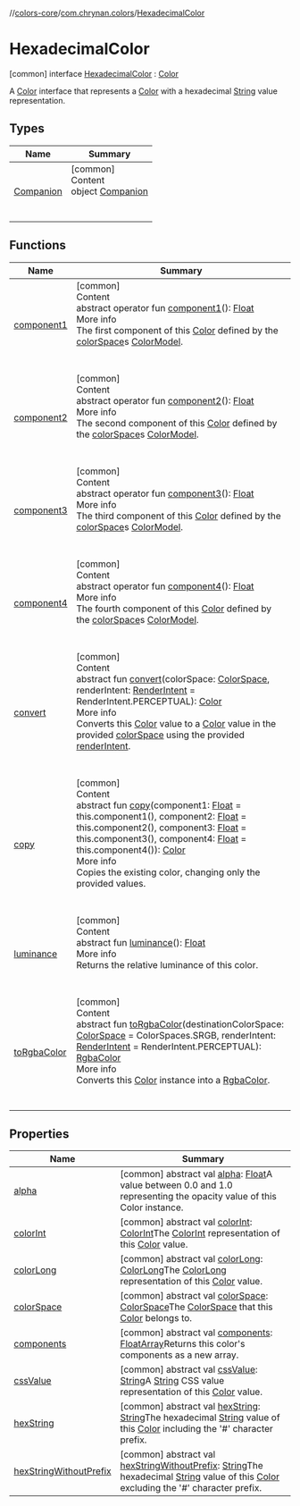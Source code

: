 //[colors-core](../../../index.md)/[com.chrynan.colors](../index.md)/[HexadecimalColor](index.md)



# HexadecimalColor  
 [common] interface [HexadecimalColor](index.md) : [Color](../-color/index.md)

A [Color](../-color/index.md) interface that represents a [Color](../-color/index.md) with a hexadecimal [String](https://kotlinlang.org/api/latest/jvm/stdlib/kotlin/-string/index.html) value representation.

   


## Types  
  
|  Name |  Summary | 
|---|---|
| <a name="com.chrynan.colors/HexadecimalColor.Companion///PointingToDeclaration/"></a>[Companion](-companion/index.md)| <a name="com.chrynan.colors/HexadecimalColor.Companion///PointingToDeclaration/"></a>[common]  <br>Content  <br>object [Companion](-companion/index.md)  <br><br><br>|


## Functions  
  
|  Name |  Summary | 
|---|---|
| <a name="com.chrynan.colors/Color/component1/#/PointingToDeclaration/"></a>[component1](../-color/component1.md)| <a name="com.chrynan.colors/Color/component1/#/PointingToDeclaration/"></a>[common]  <br>Content  <br>abstract operator fun [component1](../-color/component1.md)(): [Float](https://kotlinlang.org/api/latest/jvm/stdlib/kotlin/-float/index.html)  <br>More info  <br>The first component of this [Color](../-color/index.md) defined by the [colorSpace](../-color/color-space.md)s [ColorModel](../../com.chrynan.colors.space/-color-model/index.md).  <br><br><br>|
| <a name="com.chrynan.colors/Color/component2/#/PointingToDeclaration/"></a>[component2](../-color/component2.md)| <a name="com.chrynan.colors/Color/component2/#/PointingToDeclaration/"></a>[common]  <br>Content  <br>abstract operator fun [component2](../-color/component2.md)(): [Float](https://kotlinlang.org/api/latest/jvm/stdlib/kotlin/-float/index.html)  <br>More info  <br>The second component of this [Color](../-color/index.md) defined by the [colorSpace](../-color/color-space.md)s [ColorModel](../../com.chrynan.colors.space/-color-model/index.md).  <br><br><br>|
| <a name="com.chrynan.colors/Color/component3/#/PointingToDeclaration/"></a>[component3](../-color/component3.md)| <a name="com.chrynan.colors/Color/component3/#/PointingToDeclaration/"></a>[common]  <br>Content  <br>abstract operator fun [component3](../-color/component3.md)(): [Float](https://kotlinlang.org/api/latest/jvm/stdlib/kotlin/-float/index.html)  <br>More info  <br>The third component of this [Color](../-color/index.md) defined by the [colorSpace](../-color/color-space.md)s [ColorModel](../../com.chrynan.colors.space/-color-model/index.md).  <br><br><br>|
| <a name="com.chrynan.colors/Color/component4/#/PointingToDeclaration/"></a>[component4](../-color/component4.md)| <a name="com.chrynan.colors/Color/component4/#/PointingToDeclaration/"></a>[common]  <br>Content  <br>abstract operator fun [component4](../-color/component4.md)(): [Float](https://kotlinlang.org/api/latest/jvm/stdlib/kotlin/-float/index.html)  <br>More info  <br>The fourth component of this [Color](../-color/index.md) defined by the [colorSpace](../-color/color-space.md)s [ColorModel](../../com.chrynan.colors.space/-color-model/index.md).  <br><br><br>|
| <a name="com.chrynan.colors/Color/convert/#com.chrynan.colors.space.ColorSpace#com.chrynan.colors.space.RenderIntent/PointingToDeclaration/"></a>[convert](../-color/convert.md)| <a name="com.chrynan.colors/Color/convert/#com.chrynan.colors.space.ColorSpace#com.chrynan.colors.space.RenderIntent/PointingToDeclaration/"></a>[common]  <br>Content  <br>abstract fun [convert](../-color/convert.md)(colorSpace: [ColorSpace](../../com.chrynan.colors.space/-color-space/index.md), renderIntent: [RenderIntent](../../com.chrynan.colors.space/-render-intent/index.md) = RenderIntent.PERCEPTUAL): [Color](../-color/index.md)  <br>More info  <br>Converts this [Color](../-color/index.md) value to a [Color](../-color/index.md) value in the provided [colorSpace](../-color/convert.md) using the provided [renderIntent](../-color/convert.md).  <br><br><br>|
| <a name="com.chrynan.colors/Color/copy/#kotlin.Float#kotlin.Float#kotlin.Float#kotlin.Float/PointingToDeclaration/"></a>[copy](../-color/copy.md)| <a name="com.chrynan.colors/Color/copy/#kotlin.Float#kotlin.Float#kotlin.Float#kotlin.Float/PointingToDeclaration/"></a>[common]  <br>Content  <br>abstract fun [copy](../-color/copy.md)(component1: [Float](https://kotlinlang.org/api/latest/jvm/stdlib/kotlin/-float/index.html) = this.component1(), component2: [Float](https://kotlinlang.org/api/latest/jvm/stdlib/kotlin/-float/index.html) = this.component2(), component3: [Float](https://kotlinlang.org/api/latest/jvm/stdlib/kotlin/-float/index.html) = this.component3(), component4: [Float](https://kotlinlang.org/api/latest/jvm/stdlib/kotlin/-float/index.html) = this.component4()): [Color](../-color/index.md)  <br>More info  <br>Copies the existing color, changing only the provided values.  <br><br><br>|
| <a name="com.chrynan.colors/Color/luminance/#/PointingToDeclaration/"></a>[luminance](../-color/luminance.md)| <a name="com.chrynan.colors/Color/luminance/#/PointingToDeclaration/"></a>[common]  <br>Content  <br>abstract fun [luminance](../-color/luminance.md)(): [Float](https://kotlinlang.org/api/latest/jvm/stdlib/kotlin/-float/index.html)  <br>More info  <br>Returns the relative luminance of this color.  <br><br><br>|
| <a name="com.chrynan.colors/Color/toRgbaColor/#com.chrynan.colors.space.ColorSpace#com.chrynan.colors.space.RenderIntent/PointingToDeclaration/"></a>[toRgbaColor](../-color/to-rgba-color.md)| <a name="com.chrynan.colors/Color/toRgbaColor/#com.chrynan.colors.space.ColorSpace#com.chrynan.colors.space.RenderIntent/PointingToDeclaration/"></a>[common]  <br>Content  <br>abstract fun [toRgbaColor](../-color/to-rgba-color.md)(destinationColorSpace: [ColorSpace](../../com.chrynan.colors.space/-color-space/index.md) = ColorSpaces.SRGB, renderIntent: [RenderIntent](../../com.chrynan.colors.space/-render-intent/index.md) = RenderIntent.PERCEPTUAL): [RgbaColor](../-rgba-color/index.md)  <br>More info  <br>Converts this [Color](../-color/index.md) instance into a [RgbaColor](../-rgba-color/index.md).  <br><br><br>|


## Properties  
  
|  Name |  Summary | 
|---|---|
| <a name="com.chrynan.colors/HexadecimalColor/alpha/#/PointingToDeclaration/"></a>[alpha](index.md#%5Bcom.chrynan.colors%2FHexadecimalColor%2Falpha%2F%23%2FPointingToDeclaration%2F%5D%2FProperties%2F-144979981)| <a name="com.chrynan.colors/HexadecimalColor/alpha/#/PointingToDeclaration/"></a> [common] abstract val [alpha](index.md#%5Bcom.chrynan.colors%2FHexadecimalColor%2Falpha%2F%23%2FPointingToDeclaration%2F%5D%2FProperties%2F-144979981): [Float](https://kotlinlang.org/api/latest/jvm/stdlib/kotlin/-float/index.html)A value between 0.0 and 1.0 representing the opacity value of this Color instance.   <br>|
| <a name="com.chrynan.colors/HexadecimalColor/colorInt/#/PointingToDeclaration/"></a>[colorInt](index.md#%5Bcom.chrynan.colors%2FHexadecimalColor%2FcolorInt%2F%23%2FPointingToDeclaration%2F%5D%2FProperties%2F-144979981)| <a name="com.chrynan.colors/HexadecimalColor/colorInt/#/PointingToDeclaration/"></a> [common] abstract val [colorInt](index.md#%5Bcom.chrynan.colors%2FHexadecimalColor%2FcolorInt%2F%23%2FPointingToDeclaration%2F%5D%2FProperties%2F-144979981): [ColorInt](../-color-int/index.md)The [ColorInt](../-color-int/index.md) representation of this [Color](../-color/index.md) value.   <br>|
| <a name="com.chrynan.colors/HexadecimalColor/colorLong/#/PointingToDeclaration/"></a>[colorLong](index.md#%5Bcom.chrynan.colors%2FHexadecimalColor%2FcolorLong%2F%23%2FPointingToDeclaration%2F%5D%2FProperties%2F-144979981)| <a name="com.chrynan.colors/HexadecimalColor/colorLong/#/PointingToDeclaration/"></a> [common] abstract val [colorLong](index.md#%5Bcom.chrynan.colors%2FHexadecimalColor%2FcolorLong%2F%23%2FPointingToDeclaration%2F%5D%2FProperties%2F-144979981): [ColorLong](../-color-long/index.md)The [ColorLong](../-color-long/index.md) representation of this [Color](../-color/index.md) value.   <br>|
| <a name="com.chrynan.colors/HexadecimalColor/colorSpace/#/PointingToDeclaration/"></a>[colorSpace](index.md#%5Bcom.chrynan.colors%2FHexadecimalColor%2FcolorSpace%2F%23%2FPointingToDeclaration%2F%5D%2FProperties%2F-144979981)| <a name="com.chrynan.colors/HexadecimalColor/colorSpace/#/PointingToDeclaration/"></a> [common] abstract val [colorSpace](index.md#%5Bcom.chrynan.colors%2FHexadecimalColor%2FcolorSpace%2F%23%2FPointingToDeclaration%2F%5D%2FProperties%2F-144979981): [ColorSpace](../../com.chrynan.colors.space/-color-space/index.md)The [ColorSpace](../../com.chrynan.colors.space/-color-space/index.md) that this [Color](../-color/index.md) belongs to.   <br>|
| <a name="com.chrynan.colors/HexadecimalColor/components/#/PointingToDeclaration/"></a>[components](index.md#%5Bcom.chrynan.colors%2FHexadecimalColor%2Fcomponents%2F%23%2FPointingToDeclaration%2F%5D%2FProperties%2F-144979981)| <a name="com.chrynan.colors/HexadecimalColor/components/#/PointingToDeclaration/"></a> [common] abstract val [components](index.md#%5Bcom.chrynan.colors%2FHexadecimalColor%2Fcomponents%2F%23%2FPointingToDeclaration%2F%5D%2FProperties%2F-144979981): [FloatArray](https://kotlinlang.org/api/latest/jvm/stdlib/kotlin/-float-array/index.html)Returns this color's components as a new array.   <br>|
| <a name="com.chrynan.colors/HexadecimalColor/cssValue/#/PointingToDeclaration/"></a>[cssValue](index.md#%5Bcom.chrynan.colors%2FHexadecimalColor%2FcssValue%2F%23%2FPointingToDeclaration%2F%5D%2FProperties%2F-144979981)| <a name="com.chrynan.colors/HexadecimalColor/cssValue/#/PointingToDeclaration/"></a> [common] abstract val [cssValue](index.md#%5Bcom.chrynan.colors%2FHexadecimalColor%2FcssValue%2F%23%2FPointingToDeclaration%2F%5D%2FProperties%2F-144979981): [String](https://kotlinlang.org/api/latest/jvm/stdlib/kotlin/-string/index.html)A [String](https://kotlinlang.org/api/latest/jvm/stdlib/kotlin/-string/index.html) CSS value representation of this [Color](../-color/index.md) value.   <br>|
| <a name="com.chrynan.colors/HexadecimalColor/hexString/#/PointingToDeclaration/"></a>[hexString](hex-string.md)| <a name="com.chrynan.colors/HexadecimalColor/hexString/#/PointingToDeclaration/"></a> [common] abstract val [hexString](hex-string.md): [String](https://kotlinlang.org/api/latest/jvm/stdlib/kotlin/-string/index.html)The hexadecimal [String](https://kotlinlang.org/api/latest/jvm/stdlib/kotlin/-string/index.html) value of this [Color](../-color/index.md) including the '#' character prefix.   <br>|
| <a name="com.chrynan.colors/HexadecimalColor/hexStringWithoutPrefix/#/PointingToDeclaration/"></a>[hexStringWithoutPrefix](hex-string-without-prefix.md)| <a name="com.chrynan.colors/HexadecimalColor/hexStringWithoutPrefix/#/PointingToDeclaration/"></a> [common] abstract val [hexStringWithoutPrefix](hex-string-without-prefix.md): [String](https://kotlinlang.org/api/latest/jvm/stdlib/kotlin/-string/index.html)The hexadecimal [String](https://kotlinlang.org/api/latest/jvm/stdlib/kotlin/-string/index.html) value of this [Color](../-color/index.md) excluding the '#' character prefix.   <br>|

